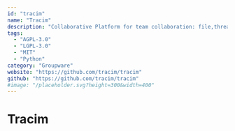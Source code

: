 ```yaml
---
id: "tracim"
name: "Tracim"
description: "Collaborative Platform for team collaboration: file,threads,notes,agenda,etc."
tags:
  - "AGPL-3.0"
  - "LGPL-3.0"
  - "MIT"
  - "Python"
category: "Groupware"
website: "https://github.com/tracim/tracim"
github: "https://github.com/tracim/tracim"
#image: "/placeholder.svg?height=300&width=400"
---
```


# Tracim
